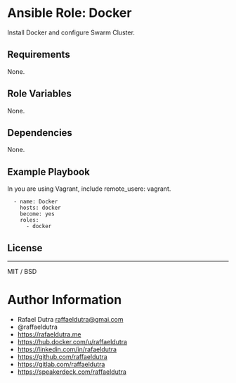 # Ansible Role: Docker

Install Docker and configure Swarm Cluster.

## Requirements

None.

## Role Variables

None.

## Dependencies

None.

## Example Playbook

In you are using Vagrant, include remote_usere: vagrant.

```
  - name: Docker
    hosts: docker
    become: yes
    roles:
      - docker
```

## License
-------

MIT / BSD

# Author Information

* Rafael Dutra <raffaeldutra@gmai.com>
* @raffaeldutra
* https://rafaeldutra.me
* https://hub.docker.com/u/raffaeldutra
* https://linkedin.com/in/rafaeldutra
* https://github.com/raffaeldutra
* https://gitlab.com/raffaeldutra
* https://speakerdeck.com/raffaeldutra